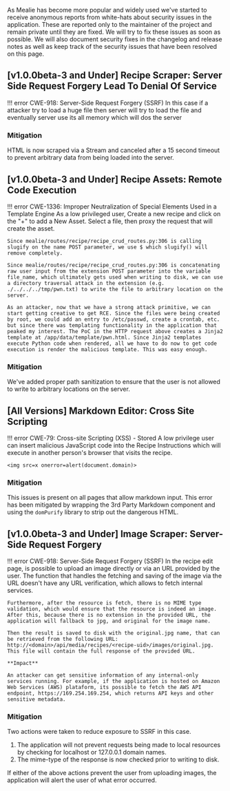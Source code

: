 As Mealie has become more popular and widely used we've started to receive anonymous reports from white-hats about security issues in the application. These are reported only to the maintainer of the project and remain private until they are fixed. We will try to fix these issues as soon as possible. We will also document security fixes in the changelog and release notes as well as keep track of the security issues that have been resolved on this page.

## [v1.0.0beta-3 and Under] Recipe Scraper: Server Side Request Forgery Lead To Denial Of Service

!!! error CWE-918: Server-Side Request Forgery (SSRF)
    In this case if a attacker try to load a huge file then server will try to load the file and eventually server use its all memory which will dos the server

### Mitigation

HTML is now scraped via a Stream and canceled after a 15 second timeout to prevent arbitrary data from being loaded into the server.

## [v1.0.0beta-3 and Under] Recipe Assets: Remote Code Execution

!!! error CWE-1336: Improper Neutralization of Special Elements Used in a Template Engine
    As a low privileged user, Create a new recipe and click on the "+" to add a New Asset.
    Select a file, then proxy the request that will create the asset.

    Since mealie/routes/recipe/recipe_crud_routes.py:306 is calling slugify on the name POST parameter, we use $ which slugify() will remove completely.

    Since mealie/routes/recipe/recipe_crud_routes.py:306 is concatenating raw user input from the extension POST parameter into the variable file_name, which ultimately gets used when writing to disk, we can use a directory traversal attack in the extension (e.g. ./../../../tmp/pwn.txt) to write the file to arbitrary location on the server.

    As an attacker, now that we have a strong attack primitive, we can start getting creative to get RCE. Since the files were being created by root, we could add an entry to /etc/passwd, create a crontab, etc. but since there was templating functionality in the application that peaked my interest. The PoC in the HTTP request above creates a Jinja2 template at /app/data/template/pwn.html. Since Jinja2 templates execute Python code when rendered, all we have to do now to get code execution is render the malicious template. This was easy enough.

### Mitigation

We've added proper path sanitization to ensure that the user is not allowed to write to arbitrary locations on the server.

## [All Versions] Markdown Editor: Cross Site Scripting

!!! error CWE-79: Cross-site Scripting (XSS) - Stored
    A low privilege user can insert malicious JavaScript code into the Recipe Instructions which will execute in another person's browser that visits the recipe.

    <img src=x onerror=alert(document.domain)>

### Mitigation

This issues is present on all pages that allow markdown input. This error has been mitigated by wrapping the 3rd Party Markdown component and using the `domPurify` library to strip out the dangerous HTML.

## [v1.0.0beta-3 and Under] Image Scraper: Server-Side Request Forgery

!!! error CWE-918: Server-Side Request Forgery (SSRF)
    In the recipe edit page, is possible to upload an image directly or via an URL provided by the user. The function that handles the fetching and saving of the image via the URL doesn't have any URL verification, which allows to fetch internal services.

    Furthermore, after the resource is fetch, there is no MIME type validation, which would ensure that the resource is indeed an image. After this, because there is no extension in the provided URL, the application will fallback to jpg, and original for the image name.

    Then the result is saved to disk with the original.jpg name, that can be retrieved from the following URL: http://<domain>/api/media/recipes/<recipe-uid>/images/original.jpg. This file will contain the full response of the provided URL.

    **Impact**

    An attacker can get sensitive information of any internal-only services running. For example, if the application is hosted on Amazon Web Services (AWS) plataform, its possible to fetch the AWS API endpoint, https://169.254.169.254, which returns API keys and other sensitive metadata.

### Mitigation

Two actions were taken to reduce exposure to SSRF in this case.

1. The application will not prevent requests being made to local resources by checking for localhost or 127.0.0.1 domain names.
2. The mime-type of the response is now checked prior to writing to disk.

If either of the above actions prevent the user from uploading images, the application will alert the user of what error occurred.
